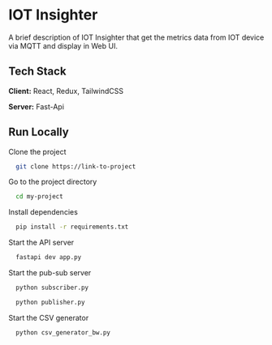 
# IOT Insighter

A brief description of IOT Insighter that get the metrics data from IOT device via MQTT and display in Web UI.


## Tech Stack

**Client:** React, Redux, TailwindCSS

**Server:** Fast-Api


## Run Locally

Clone the project
```bash
  git clone https://link-to-project
```

Go to the project directory
```bash
  cd my-project
```

Install dependencies
```bash
  pip install -r requirements.txt
```

Start the API server
```bash
  fastapi dev app.py
```

Start the pub-sub server
```bash
  python subscriber.py

  python publisher.py
```

Start the CSV generator
```bash
  python csv_generator_bw.py
```

